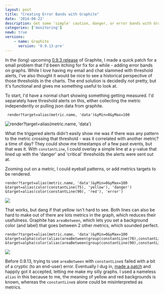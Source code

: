 ```yaml
---
layout: post
title: "Creating Error Bands with Graphite"
date: '2014-08-22'
description: Get some 'simple' caution, danger, or error bands with Graphite for when you want to see your thresholds as more than just a single line.
categories: ['monitoring']
newb: true
versions:
    - name: Graphite
      version: '0.9.13-pre'
---
```


In the (long) upcoming [0.9.3 release](https://github.com/graphite-project/graphite-web/blob/master/docs/releases/0_9_13.rst) of Graphite, I made a quick patch for a small problem that I'd been itching for fix for a while - adding error bands on graphs. While I love having my email and chat slammed with threshold alerts, I've also thought it would be nice to see a historical perspective of those thresholds in the charts. The end solution is decidedly *not* pretty, but it's functional and gives me something useful to look at.

To start, I'd have a normal chart showing something getting measured. I'd separately have threshold alerts on this, either collecting the metric independently or pulling json data from graphite.

     render?target=alias(metric.name, 'data')&yMin=0&yMax=100

<img src="https://localhost:8443/render/?target=alias(scale(collectd.graphite.cpu-0.cpu-user,30),'data')&template=grafana&yMin=0&yMax=100&height=150&width=800&from=-30minutes" alt="render?target=alias(metric.name, 'data')" />

What the triggered alerts didn't easily show me was if there was any pattern to the metric crossing that threshold - was it correlated with another metric? a time of day? They could show me timestamps of a few past events, but that was it. With `constantLine`, I could overlay a simple line at a y-value that lined up with the 'danger' and 'critical' thresholds the alerts were sent out at.

Zooming out on a metric, I could eyeball patterns, or add metrics targets to be rendered.

    render?target=alias(metric.name, 'data')&yMin=0&yMax=100
    &target=alias(color(constantLine(75), 'yellow'), 'danger')
    &target=alias(color(constantLine(90), 'red'), 'error')

<img src="https://localhost:8443/render/?target=alias(scale(collectd.graphite.cpu-0.cpu-user,30),'data')&template=grafana&yMin=0&yMax=100&height=150&width=800&target=alias(color(constantLine(90), 'red'), 'error')&target=alias(color(constantLine(75), 'yellow'), 'danger')&from=-30minutes" />

That works, but dang if that yellow isn't hard to see. Both lines can also be hard to make out of there are lots metrics in the graph, which reduces their usefulness. Graphite has `areaBetween`, which lets you set a background color (and label) that goes between 2 other metrics, which sounded perfect. 

    render?target=alias(metric.name, 'data')&yMin=0&yMax=100
    &target=alpha(color(alias(areaBetween(group(constantLine(70),constantLine(90))),""),"yellow"),0.5)
    &target=alpha(color(alias(areaBetween(group(constantLine(90),constantLine(100))),""),"red"),0.5)

<img src="https://localhost:8443/render/?target=alias(scale(collectd.graphite.cpu-0.cpu-user,30),'data')&template=grafana&yMin=0&yMax=100&height=150&width=800&target=alpha(color(alias(areaBetween(group(constantLine(70),constantLine(90))),%22%22),%22yellow%22),0.5)&target=alpha(color(alias(areaBetween(group(constantLine(90),constantLine(100))),%22%22),%22red%22),0.5)&from=-30minutes" />

Before 0.9.13, trying to use `areaBetween` with `constantLine`s failed with a bit of a cryptic (to an end-user) error. Eventually I dug in, [made a patch](https://github.com/graphite-project/graphite-web/pull/897/files) and happily got it accepted, letting me make my silly graphs. I used a nameless `alias` in this because to me, the meaning of yellow and red backgrounds is known, whereas the `constantLine`s alone could be misinterpreted as metrics.